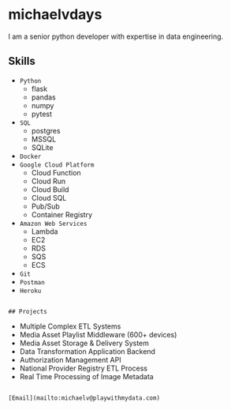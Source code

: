 # michaelvdays

I am a senior python developer with expertise in data engineering.

## Skills


- `Python`
  - flask
  - pandas
  - numpy
  - pytest
- `SQL`
  - postgres
  - MSSQL
  - SQLite
- `Docker`
- `Google Cloud Platform`
  - Cloud Function
  - Cloud Run
  - Cloud Build
  - Cloud SQL
  - Pub/Sub
  - Container Registry
- `Amazon Web Services`
  - Lambda
  - EC2
  - RDS
  - SQS
  - ECS
- `Git`
- `Postman`
- `Heroku`
```

## Projects

```
- Multiple Complex ETL Systems
- Media Asset Playlist Middleware (600+ devices)
- Media Asset Storage & Delivery System
- Data Transformation Application Backend
- Authorization Management API
- National Provider Registry ETL Process
- Real Time Processing of Image Metadata
```

[Email](mailto:michaelv@playwithmydata.com)
